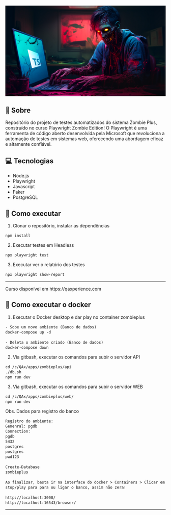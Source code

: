 ![poster](https://raw.githubusercontent.com/qaxperience/thumbnails/main/playwright-zombie.png)

## 🤘 Sobre

Repositório do projeto de testes automatizados do sistema Zombie Plus, construído no curso Playwright Zombie Edition! O Playwright é uma ferramenta de código aberto desenvolvida pela Microsoft que revoluciona a automação de testes em sistemas web, oferecendo uma abordagem eficaz e altamente confiável.

## 💻 Tecnologias
- Node.js
- Playwright
- Javascript
- Faker
- PostgreSQL

## 🤖 Como executar

1. Clonar o repositório, instalar as dependências
```
npm install
```

2. Executar testes em Headless
```
npx playwright test 
```

3. Executar ver o relatório dos testes
```
npx playwright show-report
```

<hr>
Curso disponível em https://qaxperience.com

## 🤖 Como executar o docker

1. Executar o Docker desktop e dar play no container zombieplus
```
- Sobe um novo ambiente (Banco de dados)
docker-compose up -d

- Deleta o ambiente criado (Banco de dados)
docker-compose down
```

2. Via gitbash, executar os comandos para subir o servidor API
```
cd /c/QAx/apps/zombieplus/api
./db.sh
npm run dev
```

3. Via gitbash, executar os comandos para subir o servidor WEB
```
cd /c/QAx/apps/zombieplus/web/
npm run dev 
```

Obs. Dados para registro do banco
```
Registro do ambiente:
Genenral: pgdb
Connection:
pgdb
5432
postgres
postgres
pwd123

Create-Database
zombieplus

Ao finalizar, basta ir na interface do docker > Containers > Clicar em stop/play para para ou ligar o banco, assim não zera!

http://localhost:3000/
http://localhost:16543/browser/
```

<hr>
